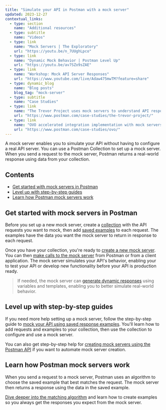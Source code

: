 ```yaml
---
title: "Simulate your API in Postman with a mock server"
updated: 2023-12-27
contextual_links:
  - type: section
    name: "Additional resources"
  - type: subtitle
    name: "Videos"
  - type: link
    name: "Mock Servers | The Exploratory"
    url: "https://youtu.be/n_7UUghLpco"
  - type: link
    name: "Dynamic Mock Behavior | Postman Level Up"
    url: "https://youtu.be/av7SZo9sZAE"
  - type: link
    name: "Workshop: Mock API Server Responses"
    url: "https://www.youtube.com/live/Adaw475mwTM?feature=share"
  - type: dynamic_blog
    name: "Blog posts"
    blog_tag: "mock-server"
  - type: subtitle
    name: "Case Studies"
  - type: link
    name: "The Trevor Project uses mock servers to understand API responses early"
    url: "https://www.postman.com/case-studies/the-trevor-project/"
  - type: link
    name: "OVO accelerated integration implementation with mock servers"
    url: "https://www.postman.com/case-studies/ovo/"
---
```


A mock server enables you to simulate your API without having to configure a real API server. You can use a Postman Collection to set up a mock server. When you send a request to the mock server, Postman returns a real-world response using data from your collection.

## Contents

* [Get started with mock servers in Postman](#get-started-with-mock-servers-in-postman)
* [Level up with step-by-step guides](#level-up-with-step-by-step-guides)
* [Learn how Postman mock servers work](#learn-how-postman-mock-servers-work)

## Get started with mock servers in Postman

Before you set up a new mock server, create a [collection](/docs/sending-requests/intro-to-collections/) with the API requests you want to mock, then add [saved examples](/docs/sending-requests/examples/) to each request. The examples have the data you want the mock server to return in response to each request.

Once you have your collection, you're ready to [create a new mock server](/docs/designing-and-developing-your-api/mocking-data/setting-up-mock/). You can then [make calls to the mock server](/docs/designing-and-developing-your-api/mocking-data/setting-up-mock/#making-requests-to-mock-servers) from Postman or from a client application. The mock server simulates your API's behavior, enabling your to test your API or develop new functionality before your API is production ready.

> If needed, the mock server can [generate dynamic responses](/docs/designing-and-developing-your-api/mocking-data/creating-dynamic-responses/) using variables and templates, enabling you to better simulate real-world behavior.

## Level up with step-by-step guides

If you need more help setting up a mock server, follow the step-by-step guide to [mock your API using saved response examples](/docs/designing-and-developing-your-api/mocking-data/mocking-with-examples/). You'll learn how to add requests and examples to your collection, then use the collection to configure and use a mock server.

You can also get step-by-step help for [creating mock servers using the Postman API](/docs/designing-and-developing-your-api/mocking-data/mock-with-api/) if you want to automate mock server creation.

## Learn how Postman mock servers work

When you send a request to a mock server, Postman uses an algorithm to choose the saved example that best matches the request. The mock server then returns a response using the data in the saved example.

[Dive deeper into the matching algorithm](/docs/designing-and-developing-your-api/mocking-data/matching-algorithm/) and learn how to create examples so you always get the responses you expect from the mock server.

